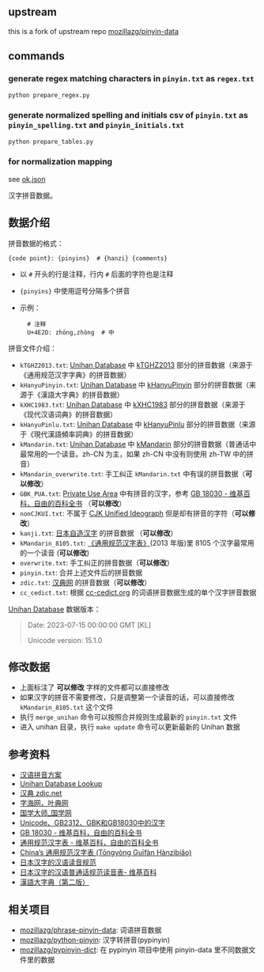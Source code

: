 ## upstream
this is a fork of upstream repo [mozillazg/pinyin-data](https://github.com/mozillazg/pinyin-data)

## commands
### generate regex matching characters in `pinyin.txt` as `regex.txt`
```bash
python prepare_regex.py
```
### generate normalized spelling and initials csv of `pinyin.txt` as `pinyin_spelling.txt` and `pinyin_initials.txt`
```bash
python prepare_tables.py
```
### for normalization mapping
see [ok.json](ok.json)


汉字拼音数据。


## 数据介绍

拼音数据的格式：

    {code point}: {pinyins}  # {hanzi} {comments}

* 以 `#` 开头的行是注释，行内 `#` 后面的字符也是注释
* `{pinyins}` 中使用逗号分隔多个拼音
* 示例：

        # 注释
        U+4E2D: zhōng,zhòng  # 中

拼音文件介绍：

* `kTGHZ2013.txt`: [Unihan Database][unihan] 中 [kTGHZ2013](http://www.unicode.org/reports/tr38/#kTGHZ2013) 部分的拼音数据（来源于《通用规范汉字字典》的拼音数据）
* `kHanyuPinyin.txt`: [Unihan Database][unihan] 中 [kHanyuPinyin](http://www.unicode.org/reports/tr38/#kHanyuPinyin) 部分的拼音数据（来源于《漢語大字典》的拼音数据）
* `kXHC1983.txt`: [Unihan Database][unihan] 中 [kXHC1983](http://www.unicode.org/reports/tr38/#kXHC1983) 部分的拼音数据（来源于《现代汉语词典》的拼音数据）
* `kHanyuPinlu.txt`: [Unihan Database][unihan] 中 [kHanyuPinlu](http://www.unicode.org/reports/tr38/#kHanyuPinlu) 部分的拼音数据（来源于《現代漢語頻率詞典》的拼音数据）
* `kMandarin.txt`: [Unihan Database][unihan] 中 [kMandarin](http://www.unicode.org/reports/tr38/#kMandarin) 部分的拼音数据（普通话中最常用的一个读音。zh-CN 为主，如果 zh-CN 中没有则使用 zh-TW 中的拼音）
* `kMandarin_overwrite.txt`: 手工纠正 `kMandarin.txt` 中有误的拼音数据（**可以修改**）
* `GBK_PUA.txt`: [Private Use Area](https://en.wikipedia.org/wiki/Private_Use_Areas) 中有拼音的汉字，参考 [GB 18030 - 维基百科，自由的百科全书](https://zh.wikipedia.org/wiki/GB_18030#PUA) （**可以修改**）
* `nonCJKUI.txt`: 不属于 [CJK Unified Ideograph](https://en.wikipedia.org/wiki/CJK_Unified_Ideographs) 但是却有拼音的字符（**可以修改**）
* `kanji.txt`: [日本自造汉字](https://zh.wikipedia.org/wiki/%E6%97%A5%E6%9C%AC%E6%B1%89%E5%AD%97#7_%E6%97%A5%E6%9C%AC%E6%B1%89%E5%AD%97%E7%9A%84%E6%B1%89%E8%AF%AD%E6%99%AE%E9%80%9A%E8%AF%9D%E8%A7%84%E8%8C%83%E8%AF%BB%E9%9F%B3%E8%A1%A8) 的拼音数据 （**可以修改**）
* `kMandarin_8105.txt`: [《通用规范汉字表》](https://zh.wikipedia.org/wiki/通用规范汉字表)(2013 年版)里 8105 个汉字最常用的一个读音 (**可以修改**)
* `overwrite.txt`: 手工纠正的拼音数据（**可以修改**）
* `pinyin.txt`: 合并上述文件后的拼音数据
* `zdic.txt`: [汉典网](http://zdic.net) 的拼音数据（**可以修改**）
* `cc_cedict.txt`: 根据 [cc-cedict.org](https://cc-cedict.org/) 的词语拼音数据生成的单个汉字拼音数据


[Unihan Database][unihan] 数据版本：

> Date: 2023-07-15 00:00:00 GMT [KL]
>
> Unicode version: 15.1.0


## 修改数据

* 上面标注了 **可以修改** 字样的文件都可以直接修改
* 如果汉字的拼音不需要修改，只是调整第一个读音的话，可以直接修改 `kMandarin_8105.txt` 这个文件
* 执行 `merge_unihan` 命令可以按照合并规则生成最新的 `pinyin.txt` 文件
* 进入 unihan 目录，执行 `make update` 命令可以更新最新的 Unihan 数据


## 参考资料

* [汉语拼音方案](http://www.moe.edu.cn/s78/A19/yxs_left/moe_810/s230/195802/t19580201_186000.html)
* [Unihan Database Lookup](http://www.unicode.org/charts/unihan.html)
* [汉典 zdic.net](http://www.zdic.net/)
* [字海网，叶典网](http://zisea.com/)
* [国学大师_国学网](http://www.guoxuedashi.com/)
* [Unicode、GB2312、GBK和GB18030中的汉字](http://www.fmddlmyy.cn/text24.html)
* [GB 18030 - 维基百科，自由的百科全书](https://zh.wikipedia.org/wiki/GB_18030#PUA)
* [通用规范汉字表 - 维基百科，自由的百科全书](https://zh.wikipedia.org/wiki/%E9%80%9A%E7%94%A8%E8%A7%84%E8%8C%83%E6%B1%89%E5%AD%97%E8%A1%A8)
* [China’s 通用规范汉字表 (Tōngyòng Guīfàn Hànzìbiǎo)](https://blogs.adobe.com/CCJKType/2014/03/china-8105.html)
* [日本汉字的汉语读音规范](http://www.moe.gov.cn/s78/A19/yxs_left/moe_810/s230/201001/t20100115_75698.html)
* [日本汉字的汉语普通话规范读音表- 维基百科](https://zh.wikipedia.org/wiki/%E6%97%A5%E6%9C%AC%E6%B1%89%E5%AD%97#7_%E6%97%A5%E6%9C%AC%E6%B1%89%E5%AD%97%E7%9A%84%E6%B1%89%E8%AF%AD%E6%99%AE%E9%80%9A%E8%AF%9D%E8%A7%84%E8%8C%83%E8%AF%BB%E9%9F%B3%E8%A1%A8)
* [漢語大字典（第二版）](http://www.ivantsoi.com/hydzd/index.html)

[unihan]: http://www.unicode.org/charts/unihan.html


## 相关项目

* [mozillazg/phrase-pinyin-data](https://github.com/mozillazg/phrase-pinyin-data): 词语拼音数据
* [mozillazg/python-pinyin](https://github.com/mozillazg/python-pinyin): 汉字转拼音(pypinyin)
* [mozillazg/pypinyin-dict](https://github.com/mozillazg/pypinyin-dict): 在 pypinyin 项目中使用 pinyin-data 里不同数据文件里的数据
